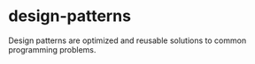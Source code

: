 # design-patterns
Design patterns are optimized and reusable solutions to common programming problems.
